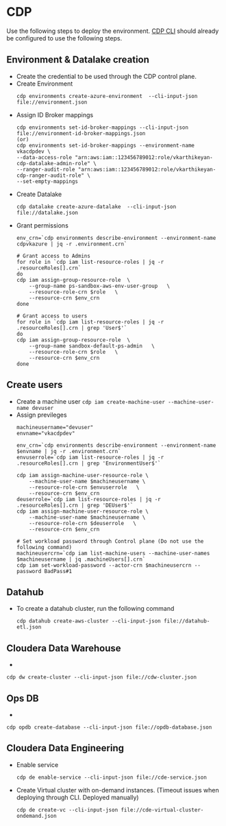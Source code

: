 # CDP
Use the following steps to deploy the environment. [CDP CLI](https://docs.cloudera.com/cdp/latest/cli/topics/mc-installing-cdp-client.html) should already be configured to use the following steps.

## Environment & Datalake creation
* Create the credential to be used through the CDP control plane.
* Create Environment
    ```
    cdp environments create-azure-environment  --cli-input-json file://environment.json
    ```
* Assign ID Broker mappings
    ```
    cdp environments set-id-broker-mappings --cli-input-json file://environment-id-broker-mappings.json
    (or)
    cdp environments set-id-broker-mappings --environment-name vkacdpdev \
    --data-access-role "arn:aws:iam::123456789012:role/vkarthikeyan-cdp-datalake-admin-role" \
    --ranger-audit-role "arn:aws:iam::123456789012:role/vkarthikeyan-cdp-ranger-audit-role" \
    --set-empty-mappings
    ```
* Create Datalake
    ```
    cdp datalake create-azure-datalake  --cli-input-json file://datalake.json
    ```
* Grant permissions
    ```
    env_crn=`cdp environments describe-environment --environment-name cdpvkazure | jq -r .environment.crn`

    # Grant access to Admins
    for role in `cdp iam list-resource-roles | jq -r .resourceRoles[].crn`
    do
    cdp iam assign-group-resource-role  \
        --group-name ps-sandbox-aws-env-user-group   \
        --resource-role-crn $role   \
        --resource-crn $env_crn
    done

    # Grant access to users
    for role in `cdp iam list-resource-roles | jq -r .resourceRoles[].crn | grep 'User$'`
    do
    cdp iam assign-group-resource-role  \
        --group-name sandbox-default-ps-admin   \
        --resource-role-crn $role   \
        --resource-crn $env_crn
    done
    ```

## Create users
* Create a machine user `cdp iam create-machine-user --machine-user-name devuser`
* Assign previleges
    ```
    machineusername="devuser"
    envname="vkacdpdev"

    env_crn=`cdp environments describe-environment --environment-name $envname | jq -r .environment.crn`
    envuserrole=`cdp iam list-resource-roles | jq -r .resourceRoles[].crn | grep 'EnvironmentUser$'`

    cdp iam assign-machine-user-resource-role \
        --machine-user-name $machineusername \
        --resource-role-crn $envuserrole   \
        --resource-crn $env_crn
    deuserrole=`cdp iam list-resource-roles | jq -r .resourceRoles[].crn | grep 'DEUser$'` 
    cdp iam assign-machine-user-resource-role \
        --machine-user-name $machineusername \
        --resource-role-crn $deuserrole   \
        --resource-crn $env_crn

    # Set workload password through Control plane (Do not use the following command)
    machineusercrn=`cdp iam list-machine-users --machine-user-names $machineusername | jq .machineUsers[].crn`
    cdp iam set-workload-password --actor-crn $machineusercrn --password BadPass#1
    ```

## Datahub
* To create a datahub cluster, run the following command
    ```
    cdp datahub create-aws-cluster --cli-input-json file://datahub-etl.json

    ```

## Cloudera Data Warehouse
* 
```
cdp dw create-cluster --cli-input-json file://cdw-cluster.json
```

## Ops DB
* 
```
cdp opdb create-database --cli-input-json file://opdb-database.json
```

## Cloudera Data Engineering
* Enable service
    ```
    cdp de enable-service --cli-input-json file://cde-service.json
    ```
* Create Virtual cluster with on-demand instances. (Timeout issues when deploying through CLI. Deployed manually)
    ```
    cdp de create-vc --cli-input-json file://cde-virtual-cluster-ondemand.json
    ```
